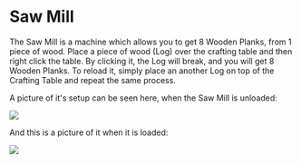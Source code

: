 # Saw Mill
The Saw Mill is a machine which allows you to get 8 Wooden Planks, from 1 piece of wood. Place a piece of wood (Log) over the crafting table and then right click the table. By clicking it, the Log will break, and you will get 8 Wooden Planks. To reload it, simply place an another Log on top of the Crafting Table and repeat the same process.

A picture of it's setup can be seen here, when the Saw Mill is unloaded:

![](https://i.gyazo.com/017332709c7d7200460739f17568f569.png)

And this is a picture of it when it is loaded:

![](https://i.gyazo.com/90398826224f1f1ae72384046e14482a.png)